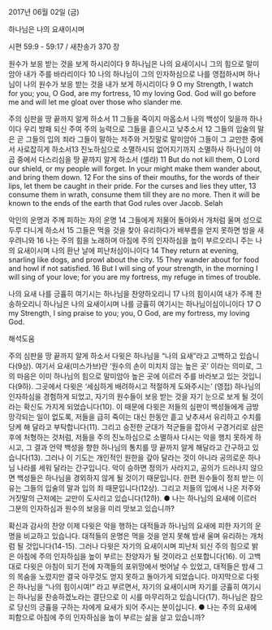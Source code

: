 2017년 06월 02일 (금)

하나님은 나의 요새이시며



시편 59:9 - 59:17 / 새찬송가 370 장


원수가 보응 받는 것을 보게 하시리이다
9 하나님은 나의 요새이시니 그의 힘으로 말미암아 내가 주를 바라리이다 10 나의 하나님이 그의 인자하심으로 나를 영접하시며 하나님이 나의 원수가 보응 받는 것을 내가 보게 하시리이다
9 O my Strength, I watch for you; you, O God, are my fortress, 10 my loving God. God will go before me and will let me gloat over those who slander me.

주의 심판을 땅 끝까지 알게 하소서
11 그들을 죽이지 마옵소서 나의 백성이 잊을까 하나이다 우리 방패 되신 주여 주의 능력으로 그들을 흩으시고 낮추소서 12 그들의 입술의 말은 곧 그들의 입의 죄라 그들이 말하는 저주와 거짓말로 말미암아 그들이 그 교만한 중에서 사로잡히게 하소서13 진노하심으로 소멸하시되 없어지기까지 소멸하사 하나님이 야곱 중에서 다스리심을 땅 끝까지 알게 하소서 (셀라)
11 But do not kill them, O Lord our shield, or my people will forget. In your might make them wander about, and bring them down. 12 For the sins of their mouths, for the words of their lips, let them be caught in their pride. For the curses and lies they utter, 13 consume them in wrath, consume them till they are no more. Then it will be known to the ends of the earth that God rules over Jacob. Selah

악인의 운명과 주께 피하는 자의 운명
14 그들에게 저물어 돌아와서 개처럼 울며 성으로 두루 다니게 하소서 15 그들은 먹을 것을 찾아 유리하다가 배부름을 얻지 못하면 밤을 새우려니와 16 나는 주의 힘을 노래하며 아침에 주의 인자하심을 높이 부르오리니 주는 나의 요새이시며 나의 환난 날에 피난처심이니이다
14 They return at evening, snarling like dogs, and prowl about the city. 15 They wander about for food and howl if not satisfied. 16 But I will sing of your strength, in the morning I will sing of your love; for you are my fortress, my refuge in times of trouble.

나의 요새 나를 긍휼히 여기시는 하나님을 찬양하오리니
17 나의 힘이시여 내가 주께 찬송하오리니 하나님은 나의 요새이시며 나를 긍휼히 여기시는 하나님이심이니이다
17 O my Strength, I sing praise to you; you, O God, are my fortress, my loving God.

해석도움





주의 심판을 땅 끝까지 알게 하소서
다윗은 하나님을 “나의 요새”라고 고백하고 있습니다(9상). 여기서 요새(미스가브)란 ‘원수의 손이 미치지
않는 높은 곳’ 이라는 의미로, 그의 마음은 이미 하나님의 힘으로 말미암아 높은 곳에 이르러 주를 바라보고 있는 것입니다(9하). 그곳에서 다윗은 ‘세심하게 배려하시고 적절하게 도와주시는’ (영접) 하나님의 인자하심을 경험하게 되었고, 자기의 원수들이 보응 받는 것을 자기 눈으로 보게 될 것이라는 확신도
가지게 되었습니다(10). 이 때문에 다윗은 저들의 심판이 백성들에게 금방 망각되는 일이 없도록, 저들을 급히 죽이는 대신 한동안 흩고 낮추셔서 유리하고 수치를 당케 해 달라고 부탁합니다(11). 그리고 승전한 군대가 적군들을 잡아서 구경거리로 삼은 후에 처형하는 것처럼, 저들을 주의 진노하심으로 소멸하사 다시는 악을 행치 못하게 하시고, 그 결과 언약 백성을 향한 하나님의 통치를 땅 끝까지 알게 해달라고 간구하고 있습니다(13). 그러나 이 기도는 개인적인 원한을 갚아 달라는 것이 아니라 공의로운 하나님 나라를 세워 달라는 간구입니다. 악이 승하면 정의가 사라지고, 공의가 드러나지 않으면 백성들은 하나님을 경외하지 않게 될 것이기 때문입니다. 한편 원수들이 정죄 받는 이유는 그들의 입술의 말과 입의 죄 때문입니다(12상). 그리고 저들의 입에서 나온 저주와 거짓말의 근저에는 교만이 도사리고 있습니다(12하).
● 나는 하나님의 요새에 이르러 그분의 인자하심과 원수의 보응을 미리 맛보고 있습니까?

확신과 감사의 찬양
이제 다윗은 악을 행하는 대적들과 하나님의 요새에 피한 자기의 운명을 비교하고 있습니다. 대적들의 운명은 먹을 것을 얻지 못해 밤새 울며 유리하는 개처럼 될 것입니다(14-15). 그러나 다윗은 자기의 요새이시며 피난처 되신 주의 힘으로 밝은 아침에 주의 인자하심을 높이 부르는 찬양자가 될 것이라고 선포합니다(16). 이 고백대로 다윗은 아침이 되기 전에 자객들의 포위망에서 벗어날 수 있었고, 대적들은 밤새 그의 목숨을 노렸지만 결국 아무것도 얻지 못하고 돌아가게 되었습니다. 마지막으로 다윗은 하나님을 “나의 힘이시여!” 라고 부르면서, 자기의 요새이시며 자기를 긍휼히 여기시는 하나님을 찬송하겠노라는 결단으로 이 시를 마무리하고 있습니다(17). 하나님은 참으로 당신의 긍휼을 구하는 자에게 요새가 되어 주시는 분이십니다.
● 나는 주의 요새에 피함으로 아침에 주의 인자하심을 높이 부르는 삶을 살고 있습니까?